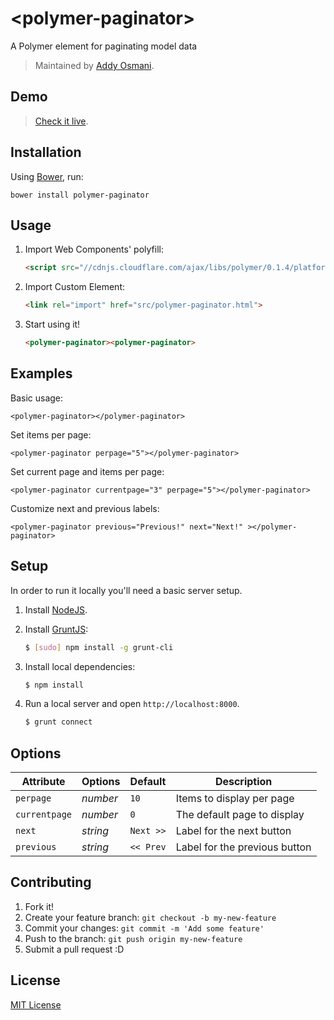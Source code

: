 # &lt;polymer-paginator&gt;

A Polymer element for paginating model data

> Maintained by [Addy Osmani](https://github.com/addyosmani).

## Demo

> [Check it live](http://addyosmani.github.io/polymer-paginator).

## Installation

Using [Bower](http://bower.io), run:

```shell
bower install polymer-paginator
```

## Usage

1. Import Web Components' polyfill:

    ```html
    <script src="//cdnjs.cloudflare.com/ajax/libs/polymer/0.1.4/platform.js"></script>
    ```

2. Import Custom Element:

    ```html
    <link rel="import" href="src/polymer-paginator.html">
    ```

3. Start using it!

    ```html
    <polymer-paginator><polymer-paginator>
    ```

## Examples

Basic usage:

```
<polymer-paginator></polymer-paginator>
```

Set items per page:

```
<polymer-paginator perpage="5"></polymer-paginator>
```

Set current page and items per page:

```
<polymer-paginator currentpage="3" perpage="5"></polymer-paginator>
```

Customize next and previous labels:

```
<polymer-paginator previous="Previous!" next="Next!" ></polymer-paginator>
```

## Setup

In order to run it locally you'll need a basic server setup.

1. Install [NodeJS](http://nodejs.org/download/).
2. Install [GruntJS](http://gruntjs.com/):

    ```sh
    $ [sudo] npm install -g grunt-cli
    ```

3. Install local dependencies:

    ```sh
    $ npm install
    ```

4. Run a local server and open `http://localhost:8000`.

    ```sh
    $ grunt connect
    ```

## Options

Attribute  | Options                   | Default             | Description
---        | ---                       | ---                 | ---
`perpage`      | *number*                  | `10`               | Items to display per page
`currentpage`      | *number*                  | `0`               | The default page to display
`next`      | *string*                  | `Next >>`               | Label for the next button
`previous`      | *string*                  | `<< Prev`               | Label for the previous button

## Contributing

1. Fork it!
2. Create your feature branch: `git checkout -b my-new-feature`
3. Commit your changes: `git commit -m 'Add some feature'`
4. Push to the branch: `git push origin my-new-feature`
5. Submit a pull request :D

## License

[MIT License](http://opensource.org/licenses/MIT)